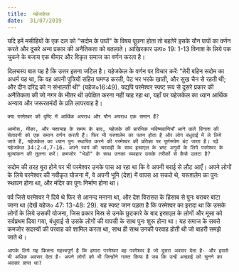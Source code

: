 ```yaml
---
title:  यहेजकेल
date:  31/07/2019
---
```


यदि हमें मसीहियों के एक दल को "सदोम के पापों" के विषय पूछना होता तो बहतेरे इसके यौन पापों का वर्णन करते और दूसरे अन्य प्रकार की अनैतिकता को बतलाते। आखिरकार उत्प० 19: 1-13 विनाश के लिये पक चुकने के बजाय एक बीमार और विकृत समाज का वर्णन करता है।

दिलचस्प बात यह है कि उत्तर इतना जटिल है। यहेजकेल के वर्णन पर विचार करेंः "तेरी बहिन सदोम का अधर्म यह था, कि वह अपनी पुत्रियों सहित घमण्ड करती, पेट भर भरके खाती, और सुख चैन से रहती थी; और दीन दरिद्र को न संभालती थी" (यहेज०16:49). यद्यपि परमेश्वर स्पष्ट रूप से दूसरे प्रकार की अनैतिकता की जो नगर के भीतर थी उपेक्षित करना नहीं चाह रहा था, यहाँ पर यहेजकेल का ध्यान आर्थिक अन्याय और जरूरतमंदों के प्रति लापरवाह है।

`क्या परमेश्वर की दृष्टि में आर्थिक अपराध और यौन अपराध एक समान हैं?`

`आमोस, मीका, और यशायाह के समय के बाद, यहेजके की प्रारंभिक भविष्यवाणियाँ आने वाले विनाश की चेतावनी को एक समान वर्णन करती हैं। फिर भी यरुशलेम का पतन होता है और लोग बंधुवाई में ले लिये जाते हैं, यहेजकेल का ध्यान पुनः स्थापित करने की परमेश्वर की प्रतिज्ञा पर पूर्णरूपेण बंट जाता है। पढ़ें यहेजकेल 34:2-4,7-16. अपने स्वयं की चरवाही के साथ इस्राएल के भ्रष्ट अगुवों के लिये परमेश्वर के मूल्यांकन की तुलना करें। कमजोर "भेड़ों" के साथ उनका व्यवहार उसके तरीकों से कैसे उलटा है?`

सदोम की तरह बुरा होने पर भी परमेश्वर उनके पास आ रहा था कि वे अपनी बराई से लौट आएँ। अपने लोगों के लिये परमेश्वर की नवीकृत योजना में, वे अपनी भूमि (देश) में वापस आ सकते थे, यरूशलेम का पुनः स्थापन होना था, और मंदिर का पुनः निर्माण होना था।

पर्व जिसे परमेश्वर ने दिये थे फिर से आनन्द मनाना था, और देश विरासत के हिसाब से पुनः बराबर बांटा जाना था (देखें यहेज० 47: 13-48: 29). यह स्पष्ट जान पड़ता है कि परमेश्वर का इरादा था कि उसके लोगों के लिये उसकी योजना, जिस प्रकार मिस्र से उनके छुटकारे के बाद इस्राएल के लोगों और मूसा को सर्वप्रथम दिया गया, बंधुवाई से उसके लोगों की वापसी के साथ पुनः शुरू होना था। यह समाज के सबसे कमजोर सदस्यों की परवाह को शामिल करता था, साथ ही साथ उनकी परवाह होती थी जो बाहरी समझे जाते थे।

`आपके लिये यह कितना महत्त्वपूर्ण है कि हमारा परमेश्वर वह परमेश्वर है जो दूसरा अवसर देता है- और इससे भी अधिक अवसर देता है- अपने लोगों को भी जिन्होंने गलत किया है जब कि उन्हें अच्छाई को चुनने का अवसर प्राप्त था?`
